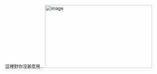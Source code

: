 這裡對你沒甚麼用...
<img width="343" height="203" alt="image" src="https://github.com/user-attachments/assets/cc4d6b94-506c-4b9c-9bfe-3e131bd9c0fa" />

